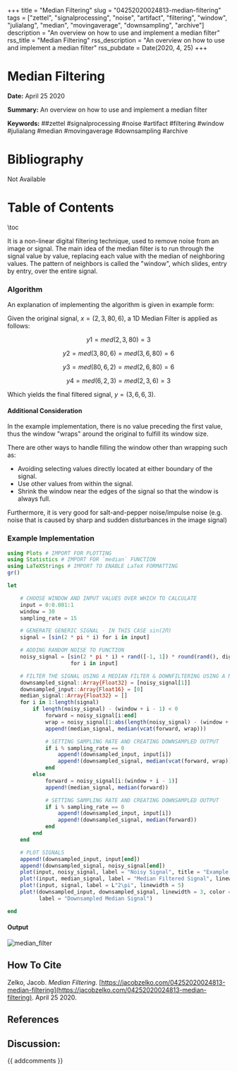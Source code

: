 +++
title = "Median Filtering"
slug = "04252020024813-median-filtering"
tags = ["zettel", "signalprocessing", "noise", "artifact", "filtering", "window", "julialang", "median", "movingaverage", "downsampling", "archive"]
description = "An overview on how to use and implement a median filter"
rss_title = "Median Filtering"
rss_description = "An overview on how to use and implement a median filter"
rss_pubdate = Date(2020, 4, 25)
+++



Median Filtering
=========

**Date:** April 25 2020

**Summary:** An overview on how to use and implement a median filter

**Keywords:** ##zettel #signalprocessing #noise #artifact #filtering #window #julialang #median #movingaverage #downsampling #archive

Bibliography
==========

Not Available

Table of Contents
=========

\toc

It is a non-linear digital filtering technique, used to remove noise from an image or signal. The main idea of the median filter is to run through the signal value by value, replacing each value with the median of neighboring values. The pattern of neighbors is called the "window", which slides, entry by entry, over the entire signal.

### Algorithm

An explanation of implementing the algorithm is given in example form:

Given the original signal, $x = (2, 3, 80, 6)$, a 1D Median Filter is applied as follows:

$$
y1 = med(2, 3, 80) = 3
$$

$$
y2 = med(3, 80, 6) = med(3, 6, 80) = 6
$$

$$
y3 = med(80, 6, 2) = med(2, 6, 80) = 6
$$

$$
y4 = med(6, 2, 3) = med(2, 3, 6) = 3
$$

Which yields the final filtered signal, $y = (3, 6, 6, 3)$.

#### Additional Consideration

In the example implementation, there is no value preceding the first value, thus the window "wraps" around the original to fulfill its window size.

There are other ways to handle filling the window other than wrapping such as:

  * Avoiding selecting values directly located at either boundary of the signal.
  * Use other values from within the signal.
  * Shrink the window near the edges of the signal so that the window is always full.

Furthermore, it is very good for salt-and-pepper noise/impulse noise (e.g. noise that is caused by sharp and sudden disturbances in the image signal)

### Example Implementation

```julia
using Plots # IMPORT FOR PLOTTING
using Statistics # IMPORT FOR `median` FUNCTION
using LaTeXStrings # IMPORT TO ENABLE LaTeX FORMATTING
gr()

let

    # CHOOSE WINDOW AND INPUT VALUES OVER WHICH TO CALCULATE
    input = 0:0.001:1
    window = 30
    sampling_rate = 15

    # GENERATE GENERIC SIGNAL - IN THIS CASE sin(2Π)
    signal = [sin(2 * pi * i) for i in input]

    # ADDING RANDOM NOISE TO FUNCTION
    noisy_signal = [sin(2 * pi * i) + rand([-1, 1]) * round(rand(), digits = 2)
                    for i in input]

    # FILTER THE SIGNAL USING A MEDIAN FILTER & DOWNFILTERING USING A MEDIAN FILTER
    downsampled_signal::Array{Float32} = [noisy_signal[1]]
    downsampled_input::Array{Float16} = [0]
    median_signal::Array{Float32} = []
    for i in 1:length(signal)
        if length(noisy_signal) - (window + i - 1) < 0
            forward = noisy_signal[i:end]
            wrap = noisy_signal[1:abs(length(noisy_signal) - (window + i - 1))]
            append!(median_signal, median(vcat(forward, wrap)))

            # SETTING SAMPLING RATE AND CREATING DOWNSAMPLED OUTPUT
            if i % sampling_rate == 0
                append!(downsampled_input, input[i])
                append!(downsampled_signal, median(vcat(forward, wrap)))
            end
        else
            forward = noisy_signal[i:(window + i - 1)]
            append!(median_signal, median(forward))

            # SETTING SAMPLING RATE AND CREATING DOWNSAMPLED OUTPUT
            if i % sampling_rate == 0
                append!(downsampled_input, input[i])
                append!(downsampled_signal, median(forward))
            end
        end
    end

    # PLOT SIGNALS
    append!(downsampled_input, input[end])
    append!(downsampled_signal, noisy_signal[end])
    plot(input, noisy_signal, label = "Noisy Signal", title = "Example of Median Filter")
    plot!(input, median_signal, label = "Median Filtered Signal", linewidth = 3)
    plot!(input, signal, label = L"2\pi", linewidth = 5)
    plot!(downsampled_input, downsampled_signal, linewidth = 3, color = :black,
          label = "Downsampled Median Signal")

end

```

#### Output

![median_filter](04252020025710.png)
## How To Cite

 Zelko, Jacob. _Median Filtering_. [https://jacobzelko.com/04252020024813-median-filtering](https://jacobzelko.com/04252020024813-median-filtering). April 25 2020.
## References
## Discussion: 

{{ addcomments }}
